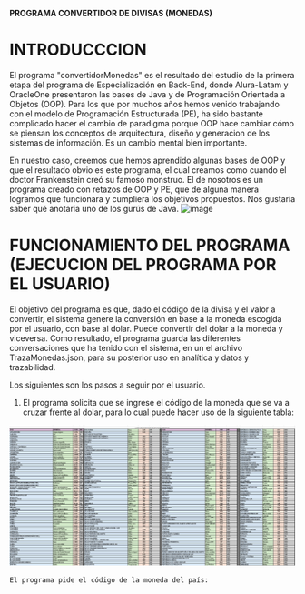 **PROGRAMA CONVERTIDOR DE DIVISAS (MONEDAS)**
# INTRODUCCCION
El programa "convertidorMonedas" es el resultado del estudio  de la primera etapa del  programa de Especialización en Back-End, donde Alura-Latam y OracleOne presentaron las bases de Java y de Programación Orientada a Objetos (OOP). 
Para los que por muchos años hemos venido trabajando con el modelo de Programación Estructurada (PE),  ha sido bastante complicado hacer el cambio de paradigma porque  OOP hace cambiar cómo se piensan  los conceptos de arquitectura, diseño y generacion de los sistemas de información. Es un cambio mental bien importante.


En nuestro caso, creemos que hemos aprendido algunas bases de OOP y que el resultado obvio es este programa, el cual creamos como cuando el doctor Frankenstein creó su famoso monstruo. El de nosotros es un programa creado con retazos de OOP y PE, que de alguna manera logramos que funcionara y cumpliera los objetivos propuestos. Nos gustaría saber qué anotaría uno de los gurús de Java.
![image](https://github.com/user-attachments/assets/7e3d6486-a8e1-40c6-9202-59d6e83eb457)

# FUNCIONAMIENTO DEL PROGRAMA (EJECUCION DEL PROGRAMA POR EL USUARIO)

El objetivo del programa es que, dado el código de la divisa y el valor a convertir, el sistema genere la conversión en base a la moneda escogida por el usuario, con base al dolar. Puede convertir del dolar a la moneda y viceversa. Como resultado, el programa guarda las diferentes conversaciones que ha tenido con el sistema, en un el archivo TrazaMonedas.json, para su posterior uso en analítica y datos y trazabilidad.

Los siguientes son los pasos a seguir por el usuario.
1.  El programa solicita que se ingrese el código de la moneda que se va a cruzar frente al dolar, para lo cual puede hacer uso de la siguiente tabla:

![image](https://github.com/rumanag/convertidorMonedas/blob/main/tools/codigosDivisas.png)

    El programa pide el código de la moneda del país:

    



